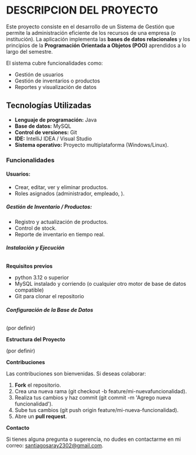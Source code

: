  #         DESCRIPCION DEL PROYECTO #
Este proyecto consiste en el desarrollo de un Sistema de Gestión que permite la
administración eficiente de los recursos de una empresa (o institución). La
aplicación implementa las **bases de datos relacionales** y los principios de la
**Programación Orientada a Objetos (POO)** aprendidos a lo largo del semestre.

El sistema cubre funcionalidades como:
* Gestión de usuarios
* Gestión de inventarios o productos
* Reportes y visualización de datos
## Tecnologías Utilizadas
* **Lenguaje de programación:** Java
* **Base de datos:** MySQL
* **Control de versiones:** Git
* **IDE:** IntelliJ IDEA / Visual Studio
* **Sistema operativo:** Proyecto multiplataforma (Windows/Linux).
### **Funcionalidades**
#### **Usuarios:**
* Crear, editar, ver y eliminar productos.
* Roles asignados (administrador, empleado, ).
##### **Gestión de Inventario / Productos:** 
* Registro y actualización de productos.
* Control de stock.
* Reporte de inventario en tiempo real.
###### **Instalación y Ejecución**
**Requisitos previos**
* python 3.12 o superior 
* MySQL instalado y corriendo (o cualquier otro motor de base de
datos compatible)
* Git para clonar el repositorio
###### **Configuración de la Base de Datos**
(por definir) 

**Estructura del Proyecto**

(por definir)

**Contribuciones**

Las contribuciones son bienvenidas. Si deseas colaborar:
1. **Fork** el repositorio.
2. Crea una nueva rama (git checkout -b feature/mi-nuevafuncionalidad).
3. Realiza tus cambios y haz commit (git commit -m 'Agrego nueva
funcionalidad').
4. Sube tus cambios (git push origin feature/mi-nueva-funcionalidad).
5. Abre un **pull request**.

**Contacto**

Si tienes alguna pregunta o sugerencia, no dudes en contactarme en mi
correo: santiagosaray2302@gmail.com.
